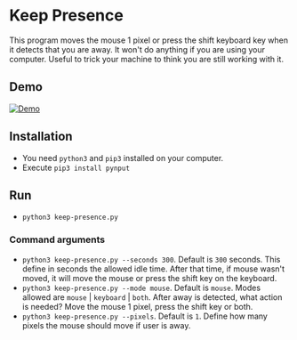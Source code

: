 # Keep Presence

This program moves the mouse 1 pixel or press the shift keyboard key when it detects that you are away. 
It won't do anything if you are using your computer. Useful to trick your machine to think you are still working with it. 

## Demo

[![Demo](https://j.gifs.com/MwA751.gif)](https://github.com/carrot69/keep-presence)

## Installation

- You need `python3` and `pip3` installed on your computer.
- Execute `pip3 install pynput`

## Run

- `python3 keep-presence.py`

### Command arguments

- `python3 keep-presence.py --seconds 300`. Default is `300` seconds. This define in seconds the allowed idle time. After that time, if mouse wasn't moved, it will move the mouse or press the shift key on the keyboard.
- `python3 keep-presence.py --mode mouse`. Default is `mouse`. Modes allowed are `mouse` | `keyboard` | `both`. After away is detected, what action is needed? Move the mouse 1 pixel, press the shift key or both. 
- `python3 keep-presence.py --pixels`. Default is `1`. Define how many pixels the mouse should move if user is away. 
